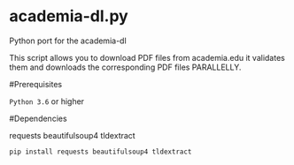 # academia-dl.py
Python port for the academia-dl

This script allows you to download PDF files from academia.edu it validates them and downloads the corresponding PDF files PARALLELLY.


#Prerequisites

```Python 3.6``` or higher

#Dependencies

requests
beautifulsoup4
tldextract

```pip install requests beautifulsoup4 tldextract```
